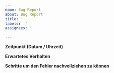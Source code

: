 ```yaml
---
name: Bug Report
about: Bug Report
title: ''
labels: ''
assignees: ''

---
```


<!-- Bitte die Vorlage unten vollständig ausfüllen -->

**Zeitpunkt (Datum / Uhrzeit)**
<!-- Wann exakt (Datum / Uhrzeit) ist der Fehler beobachtet worden ->

**Beobachtetes Verhalten**
<!--- Beschreibe den Fehler -->

**Erwartetes Verhalten**
<!--- Beschreibe wie es richtigerweise sein sollte -->

**Schritte um den Fehler nachvollziehen zu können**
<!--- Beschreibe Schritt für Schritt wie man den Fehler nachstellen kann -->
